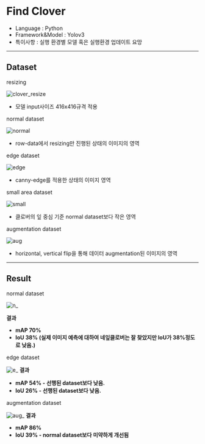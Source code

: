 # Find Clover
- Language : Python
- Framework&Model : Yolov3
- 특이사항 : 실행 환경별 모델 혹은 실행환경 업데이트 요망
---
## Dataset
resizing


![clover_resize](https://github.com/125bn3cowpFDC/Clover/assets/170291905/cd2b9c36-6dce-4fd0-a294-7328d69eeca9)

- 모델 input사이즈 416x416규격 적용

normal dataset


![normal](https://github.com/125bn3cowpFDC/Clover/assets/170291905/a59ea8f0-379d-4e13-80cd-90141517d820)


- row-data에서 resizing만 진행된 상태의 이미지의 영역

edge dataset


![edge](https://github.com/125bn3cowpFDC/Clover/assets/170291905/b48c2626-2bf7-4e43-9bb3-37b7e9029542)
- canny-edge를 적용한 상태의 이미지 영역

small area dataset


![small](https://github.com/125bn3cowpFDC/Clover/assets/170291905/d0d2474e-3e04-4d87-89f5-7d1944d4983d)

- 클로버의 잎 중심 기준 normal dataset보다 작은 영역

augmentation dataset


![aug](https://github.com/125bn3cowpFDC/Clover/assets/170291905/66a4f002-cdc9-47e1-858d-4e968b2d79f8)
- horizontal, vertical flip을 통해 데이터 augmentation된 이미지의 영역
---
## Result
normal dataset


![n_](https://github.com/125bn3cowpFDC/Clover/assets/170291905/7e5b56bd-b3ff-45d4-ac8d-fc5abbd6229b)


**결과**

- **mAP 70%**
- **IoU 38% (실제 이미지 예측에 대하여 네잎클로버는 잘 찾았지만 IoU가 38%정도로 낮음.)**

edge dataset


![e_](https://github.com/125bn3cowpFDC/Clover/assets/170291905/26304f98-2e31-4a7b-a3a3-f95caf75f5a2)
**결과**

- **mAP 54% - 선행된 dataset보다 낮음.**
- **IoU 26% - 선행된 dataset보다 낮음.**

augmentation dataset


![aug_](https://github.com/125bn3cowpFDC/Clover/assets/170291905/e995483d-d6d0-4368-b0d7-b1928f6b6121)
**결과**

- **mAP 86%**
- **IoU 39% - normal dataset보다 미약하게 개선됨**
